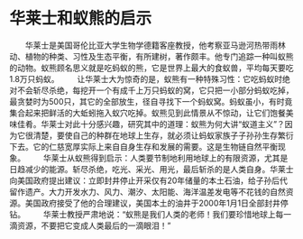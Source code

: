# 华莱士和蚁熊的启示
　　华莱士是美国哥伦比亚大学生物学德籍客座教授，他考察亚马逊河热带雨林动、植物的种类、习性及生态平衡，有所建树，著作颇丰。他专门追踪一种叫蚁熊的动物。蚁熊顾名思义就是吃蚂蚁的熊，它是世界上最大的食蚁兽，平均每天要吃1.8万只蚂蚁。 
　　让华莱士大为惊奇的是，蚁熊有一种特殊习性：它吃蚂蚁时绝对不会斩尽杀绝，每挖开一个有成千上万只蚂蚁的窝，它只把一小部分蚂蚁吃掉，最贪婪时为500只，其它的全部放生，径自寻找下一个蚂蚁窝。蚂蚁虽小，有时竟集合起来把鲜活的大蚯蚓拖入蚁穴吃掉。蚁熊见到此情景从不惊动，让它们饱餐美味佳肴。华莱士对此十分感兴趣，研究其中的道理：蚁熊为何大讲“蚁道主义”？因为它很清楚，要使自己的种群在地球上生存，就必须让蚂蚁家族子子孙孙生存繁衍下去。它的仁慈宽厚实际上来自自身生存和发展的需要。这是生物链自然平衡现象。 
　　华莱士从蚁熊得到启示：人类要节制地利用地球上的有限资源，尤其是日趋减少的能源。斩尽杀绝，吃光、采光、用光，最后斩杀的是人类自身。华莱士向美国政府提出建议：立即封井停止开采仅有20年储量的本土石油，给子孙后代留作遗产。大力开发水力、风力、潮汐、太阳能、海洋温差发电等不花钱的自然资源。美国政府接受了他的合理建议，美国本土的油井于2000年1月1日全部封井停钻。 
　　华莱士教授严肃地说：“蚁熊是我们人类的老师！我们要珍惜地球上每一滴资源，不要把它变成人类最后的一滴眼泪！”
 